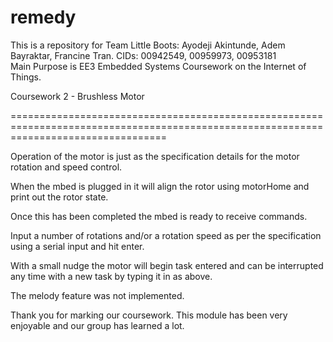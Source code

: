 # remedy
This is a repository for Team Little Boots: Ayodeji Akintunde, Adem Bayraktar, Francine Tran. CIDs: 00942549, 00959973, 00953181  
Main Purpose is EE3 Embedded Systems Coursework on the Internet of Things.

Coursework 2 - Brushless Motor

=======================================================================================================================================

Operation of the motor is just as the specification details for the motor rotation and speed control.

When the mbed is plugged in it will align the rotor using motorHome and print out the rotor state.

Once this has been completed the mbed is ready to receive commands.

Input a number of rotations and/or a rotation speed as per the specification using a serial input and hit enter.

With a small nudge the motor will begin task entered and can be interrupted any time with a new task by typing it in as above.


The melody feature was not implemented.




Thank you for marking our coursework.  This module has been very enjoyable and our group has learned a lot.
